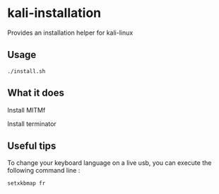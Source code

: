 # kali-installation

Provides an installation helper for kali-linux

## Usage

```
./install.sh
```

## What it does

Install MITMf

Install terminator

## Useful tips

To change your keyboard language on a live usb, you can execute the following command line :
```
setxkbmap fr
```
